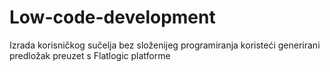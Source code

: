 # Low-code-development
Izrada korisničkog sučelja bez složenijeg programiranja koristeći generirani predložak preuzet s Flatlogic platforme
